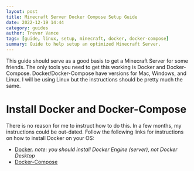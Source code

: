```yaml
---
layout: post
title: Minecraft Server Docker Compose Setup Guide
date: 2022-12-19 14:44
category: guides
author: Trevor Vance
tags: [guide, linux, setup, minecraft, docker, docker-compose]
summary: Guide to help setup an optimized Minecraft Server.
---
```


This guide should serve as a good basis to get a Minecraft Server for some friends. The only tools you need to get this working is Docker and Docker-Compose. Docker/Docker-Compose have versions for Mac, Windows, and Linux. I will be using Linux but the instructions should be pretty much the same.

# Install Docker and Docker-Compose
There is no reason for me to instruct how to do this. In a few months, my instructions could be out-dated. Follow the following links for instructions on how to install Docker on your OS:
* [Docker](https://docs.docker.com/engine/install/#server). *note: you should install Docker Engine (server), not Docker Desktop*
* [Docker-Compose](https://docs.docker.com/compose/install/#scenario-two-install-the-compose-plugin)

